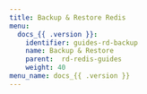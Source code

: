 ```yaml
---
title: Backup & Restore Redis
menu:
  docs_{{ .version }}:
    identifier: guides-rd-backup
    name: Backup & Restore
    parent:  rd-redis-guides
    weight: 40
menu_name: docs_{{ .version }}
---
```

